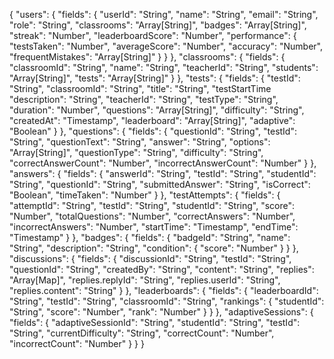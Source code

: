 {
  "users": {
    "fields": {
      "userId": "String",
      "name": "String",
      "email": "String",
      "role": "String",
      "classrooms": "Array[String]",
      "badges": "Array[String]",
      "streak": "Number",
      "leaderboardScore": "Number",
      "performance": {
        "testsTaken": "Number",
        "averageScore": "Number",
        "accuracy": "Number",
        "frequentMistakes": "Array[String]"
      }
    }
  },
  "classrooms": {
    "fields": {
      "classroomId": "String",
      "name": "String",
      "teacherId": "String",
      "students": "Array[String]",
      "tests": "Array[String]"
    }
  },
  "tests": {
    "fields": {
      "testId": "String",
      "classroomId": "String",
      "title": "String",
      "testStartTime
      "description": "String",
      "teacherId": "String",
      "testType": "String",
      "duration": "Number",
      "questions": "Array[String]",
      "difficulty": "String",
      "createdAt": "Timestamp",
      "leaderboard": "Array[String]",
      "adaptive": "Boolean"
    }
  },
  "questions": {
    "fields": {
      "questionId": "String",
      "testId": "String",
      "questionText": "String",
      "answer": "String",
      "options": "Array[String]",
      "questionType": "String",
      "difficulty": "String",
      "correctAnswerCount": "Number",
      "incorrectAnswerCount": "Number"
    }
  },
  "answers": {
    "fields": {
      "answerId": "String",
      "testId": "String",
      "studentId": "String",
      "questionId": "String",
      "submittedAnswer": "String",
      "isCorrect": "Boolean",
      "timeTaken": "Number"
    }
  },
  "testAttempts": {
    "fields": {
      "attemptId": "String",
      "testId": "String",
      "studentId": "String",
      "score": "Number",
      "totalQuestions": "Number",
      "correctAnswers": "Number",
      "incorrectAnswers": "Number",
      "startTime": "Timestamp",
      "endTime": "Timestamp"
    }
  },
  "badges": {
    "fields": {
      "badgeId": "String",
      "name": "String",
      "description": "String",
      "condition": {
        "score": "Number"
      }
    }
  },
  "discussions": {
    "fields": {
      "discussionId": "String",
      "testId": "String",
      "questionId": "String",
      "createdBy": "String",
      "content": "String",
      "replies": "Array[Map]",
      "replies.replyId": "String",
      "replies.userId": "String",
      "replies.content": "String"
    }
  },
  "leaderboards": {
    "fields": {
      "leaderboardId": "String",
      "testId": "String",
      "classroomId": "String",
      "rankings": {
        "studentId": "String",
        "score": "Number",
        "rank": "Number"
      }
    }
  },
  "adaptiveSessions": {
    "fields": {
      "adaptiveSessionId": "String",
      "studentId": "String",
      "testId": "String",
      "currentDifficulty": "String",
      "correctCount": "Number",
      "incorrectCount": "Number"
    }
  }
}
